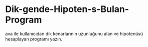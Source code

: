 # Dik-gende-Hipoten-s-Bulan-Program
ava ile kullanıcıdan dik kenarlarının uzunluğunu alan ve hipotenüsü hesaplayan programı yazın.
